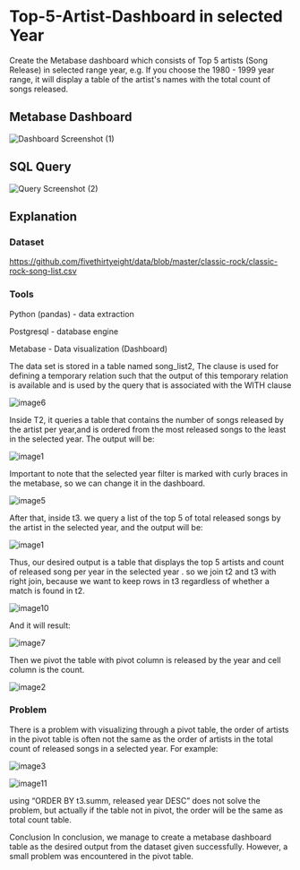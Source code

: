 # Top-5-Artist-Dashboard in selected Year
Create the Metabase dashboard which consists of Top 5 artists (Song Release) in selected range year, e.g. If you choose the 1980 - 1999 year range, it will display a table of the artist's names with the total count of songs released.


## Metabase Dashboard
![Dashboard Screenshot (1)](https://user-images.githubusercontent.com/70887963/154684260-7be7f240-3534-4c91-baff-bba22c66c54f.png)

## SQL Query
 ![Query Screenshot (2)](https://user-images.githubusercontent.com/70887963/154684195-ef028a94-a022-42f3-b5fa-1542b2a160dd.png)

## Explanation 

### Dataset
https://github.com/fivethirtyeight/data/blob/master/classic-rock/classic-rock-song-list.csv

### Tools
Python (pandas) - data extraction

Postgresql - database engine

Metabase - Data visualization (Dashboard)


The data set is stored in a table named song_list2, 
The clause is used for defining a temporary relation such that the output of this temporary relation is available and is used by the query that is associated with the WITH clause 

![image6](https://user-images.githubusercontent.com/70887963/154685155-cdd4e6af-10bf-4111-b521-00acaaceb997.png)


Inside T2, it queries a table that contains the number of songs released by the artist per year,and is ordered from the most released songs to the least in the selected year. The output will be:

![image1](https://user-images.githubusercontent.com/70887963/154685319-912f4b46-d62f-4041-b90f-737e1789707d.png)


Important to note that the selected year filter is marked with curly braces in the metabase, so we can change it in the dashboard.

![image5](https://user-images.githubusercontent.com/70887963/154685422-b18449b3-9978-4b4e-9033-7da778700855.png)


After that, inside t3. we query a list of the top 5 of total released songs by the artist in the selected year, and the output will be:

![image1](https://user-images.githubusercontent.com/70887963/154685465-421dea04-2051-45ec-ba83-39992b5e38f5.png)



Thus, our desired output is a table that displays the  top 5 artists and count of released song per year in the selected year . so we join t2 and t3 with right join, because we want to keep rows in t3 regardless of whether a match is found in t2.


![image10](https://user-images.githubusercontent.com/70887963/154685535-27e5349b-1c04-4f8c-9aa7-e2aad3d7647d.png)


And it will result:

![image7](https://user-images.githubusercontent.com/70887963/154685600-fa4303f7-a002-4dc9-83fd-920db42a0674.png)



Then we pivot the table with pivot column is released by the year and cell column is the count.


![image2](https://user-images.githubusercontent.com/70887963/154685784-5e77c96f-a98a-49e7-be9d-020ab8b30f1a.png)












### Problem
There is a problem with visualizing through a pivot table, the order of artists in the pivot table is often not the same as the order of artists in the total count of released songs in a selected year. For example:

![image3](https://user-images.githubusercontent.com/70887963/154685805-f042d48e-979f-403a-9e7e-57b633cc8150.png)

![image11](https://user-images.githubusercontent.com/70887963/154685944-69a1d21b-8342-4ab6-a19f-19a5e2a8c90b.png)



using “ORDER BY t3.summ, released year DESC” does not solve the problem, but actually if the table not in pivot, the order will be the same as total count table.

Conclusion
In conclusion, we manage to create a metabase dashboard table as the desired output from the dataset given successfully. However, a small problem was encountered in the pivot table. 
